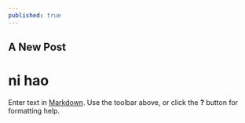```yaml
---
published: true
---
```

## A New Post

# ni hao

Enter text in [Markdown](http://daringfireball.net/projects/markdown/). Use the toolbar above, or click the **?** button for formatting help.
